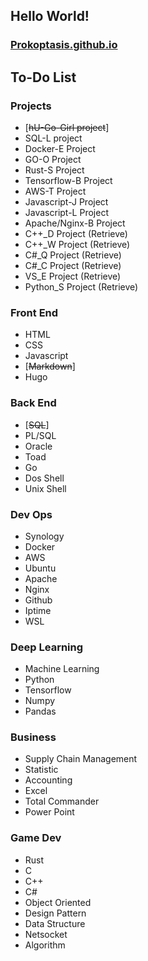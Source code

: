 ## Hello World!

### [Prokoptasis.github.io](https://prokoptasis.github.io)

## To-Do List

### Projects

- [~~hU-Go-Girl project~~]
- SQL-L project
- Docker-E Project
- GO-O Project
- Rust-S Project
- Tensorflow-B Project
- AWS-T Project
- Javascript-J Project
- Javascript-L Project
- Apache/Nginx-B Project
- C++\_D Project (Retrieve)
- C++\_W Project (Retrieve)
- C#\_Q Project (Retrieve)
- C#\_C Project (Retrieve)
- VS_E Project (Retrieve)
- Python_S Project (Retrieve)

### Front End

- HTML
- CSS
- Javascript
- [~~Markdown~~]
- Hugo

### Back End

- [~~SQL~~]
- PL/SQL
- Oracle
- Toad
- Go
- Dos Shell
- Unix Shell

### Dev Ops

- Synology
- Docker
- AWS
- Ubuntu
- Apache
- Nginx
- Github
- Iptime
- WSL

### Deep Learning

- Machine Learning
- Python
- Tensorflow
- Numpy
- Pandas

### Business

- Supply Chain Management
- Statistic
- Accounting
- Excel
- Total Commander
- Power Point

### Game Dev

- Rust
- C
- C++
- C#
- Object Oriented
- Design Pattern
- Data Structure
- Netsocket
- Algorithm
